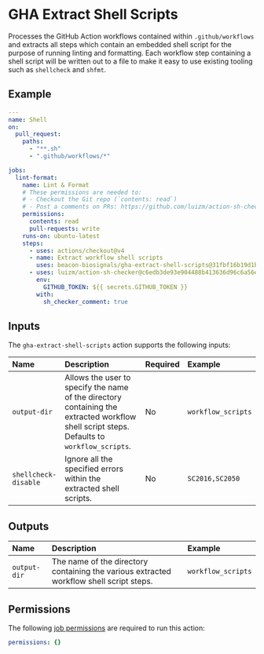 # GHA Extract Shell Scripts

Processes the GitHub Action workflows contained within `.github/workflows` and extracts all steps which contain an embedded shell script for the purpose of running linting and formatting. Each workflow step containing a shell script will be written out to a file to make it easy to use existing tooling such as `shellcheck` and `shfmt`.

## Example

```yaml
---
name: Shell
on:
  pull_request:
    paths:
      - "**.sh"
      - ".github/workflows/*"

jobs:
  lint-format:
    name: Lint & Format
    # These permissions are needed to:
    # - Checkout the Git repo (`contents: read`)
    # - Post a comments on PRs: https://github.com/luizm/action-sh-checker#secrets
    permissions:
      contents: read
      pull-requests: write
    runs-on: ubuntu-latest
    steps:
      - uses: actions/checkout@v4
      - name: Extract workflow shell scripts
        uses: beacon-biosignals/gha-extract-shell-scripts@31fbf16b19d1b371dc60be09c94df15bfb1b5fdf
      - uses: luizm/action-sh-checker@c6edb3de93e904488b413636d96c6a56e3ad671a  # v0.8.0
        env:
          GITHUB_TOKEN: ${{ secrets.GITHUB_TOKEN }}
        with:
          sh_checker_comment: true
```

## Inputs

The `gha-extract-shell-scripts` action supports the following inputs:

| Name                 | Description | Required | Example |
|:---------------------|:------------|:---------|:--------|
| `output-dir`         | Allows the user to specify the name of the directory containing the extracted workflow shell script steps. Defaults to `workflow_scripts`. | No | `workflow_scripts` |
| `shellcheck-disable` | Ignore all the specified errors within the extracted shell scripts. | No | `SC2016,SC2050` |

## Outputs

| Name         | Description | Example |
|:-------------|:------------|:--------|
| `output-dir` | The name of the directory containing the various extracted workflow shell script steps. | `workflow_scripts` |

## Permissions

The following [job permissions](https://docs.github.com/en/actions/using-jobs/assigning-permissions-to-jobs) are required to run this action:

```yaml
permissions: {}
```
